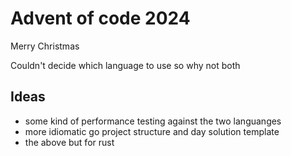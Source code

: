 # Advent of code 2024

Merry Christmas

Couldn't decide which language to use so why not both

## Ideas

- some kind of performance testing against the two languanges
- more idiomatic go project structure and day solution template
- the above but for rust
